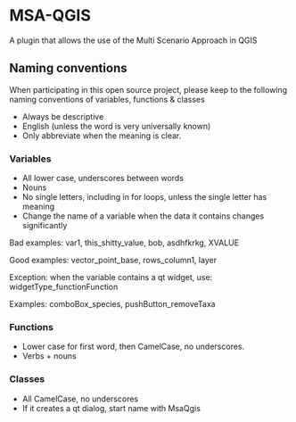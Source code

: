 # MSA-QGIS
A plugin that allows the use of the Multi Scenario Approach in QGIS

## Naming conventions
When participating in this open source project, please keep to the following naming conventions of variables, functions & classes

- Always be descriptive
- English (unless the word is very universally known)
- Only abbreviate when the meaning is clear.

### Variables

- All lower case, underscores between words
- Nouns
- No single letters, including in for loops, unless the single letter has meaning
- Change the name of a variable when the data it contains changes significantly

Bad examples: var1, this_shitty_value, bob, asdhfkrkg, XVALUE

Good examples: vector_point_base, rows_column1, layer

Exception: when the variable contains a qt widget, use: widgetType_functionFunction

Examples: comboBox_species, pushButton_removeTaxa

### Functions

- Lower case for first word, then CamelCase, no underscores.
- Verbs + nouns

### Classes

- All CamelCase, no underscores
- If it creates a qt dialog, start name with MsaQgis
